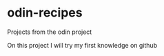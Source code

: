 # odin-recipes
Projects from the odin project

On this project I will try my first knowledge on github